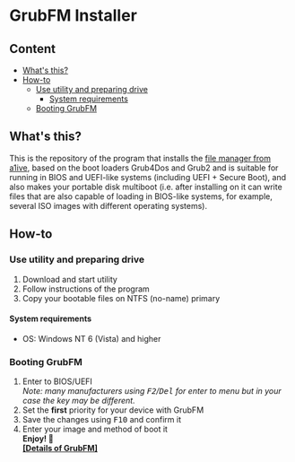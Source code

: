# GrubFM Installer
## Content
- [What's this?](#whats-this) 
- [How-to](#how-to)
    - [Use utility and preparing drive](#use-utility-and-preparing-drive)
        - [System requirements](#system-requirements)
    - [Booting GrubFM](#booting-grubfm)
## What's this?
This is the repository of the program that installs the [file manager from a1ive](https://github.com/a1ive/grub2-filemanager), based on the boot loaders Grub4Dos and Grub2 and is suitable for running in BIOS and UEFI-like systems (including UEFI + Secure Boot), and also makes your portable disk multiboot (i.e. after installing on it can write files that are also capable of loading in BIOS-like systems, for example, several ISO images with different operating systems).
## How-to
### Use utility and preparing drive
1. Download and start utility
2. Follow instructions of the program
3. Copy your bootable files on NTFS (no-name) primary
#### System requirements
- OS: Windows NT 6 (Vista) and higher
### Booting GrubFM
1. Enter to BIOS/UEFI   
_Note: many manufacturers using <kbd>F2</kbd>/<kbd>Del</kbd> for enter to menu but in your case the key may be different._
2. Set the __first__ priority for your device with GrubFM
3. Save the changes using <kbd>F10</kbd> and confirm it
4. Enter your image and method of boot it    
__Enjoy! 🙂__    
__[[Details of GrubFM]](https://github.com/QuestYouCraft/grubfm-installer)__

